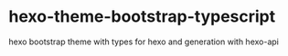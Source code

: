 # hexo-theme-bootstrap-typescript
hexo bootstrap theme with types for hexo and generation with hexo-api